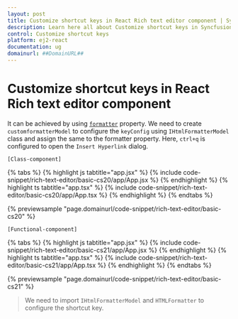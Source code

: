 ```yaml
---
layout: post
title: Customize shortcut keys in React Rich text editor component | Syncfusion
description: Learn here all about Customize shortcut keys in Syncfusion React Rich text editor component of Syncfusion Essential JS 2 and more.
control: Customize shortcut keys 
platform: ej2-react
documentation: ug
domainurl: ##DomainURL##
---
```


# Customize shortcut keys in React Rich text editor component

It can be achieved by using [`formatter`](https://ej2.syncfusion.com/react/documentation/api/rich-text-editor/#formatter) property. We need to create `customformatterModel` to configure the `keyConfig` using `IHtmlFormatterModel` class and assign the same to the formatter property. Here, `ctrl+q` is configured to open the `Insert Hyperlink` dialog.

`[Class-component]`

{% tabs %}
{% highlight js tabtitle="app.jsx" %}
{% include code-snippet/rich-text-editor/basic-cs20/app/App.jsx %}
{% endhighlight %}
{% highlight ts tabtitle="app.tsx" %}
{% include code-snippet/rich-text-editor/basic-cs20/app/App.tsx %}
{% endhighlight %}
{% endtabs %}

 {% previewsample "page.domainurl/code-snippet/rich-text-editor/basic-cs20" %}

`[Functional-component]`

{% tabs %}
{% highlight js tabtitle="app.jsx" %}
{% include code-snippet/rich-text-editor/basic-cs21/app/App.jsx %}
{% endhighlight %}
{% highlight ts tabtitle="app.tsx" %}
{% include code-snippet/rich-text-editor/basic-cs21/app/App.tsx %}
{% endhighlight %}
{% endtabs %}

 {% previewsample "page.domainurl/code-snippet/rich-text-editor/basic-cs21" %}

> We need to import `IHtmlFormatterModel` and `HTMLFormatter` to configure the shortcut key.
